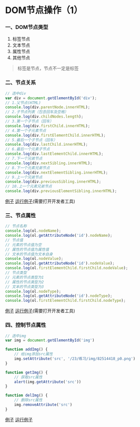 # DOM节点操作（1）
### 一、DOM节点类型
1. 标签节点
2. 文本节点
3. 属性节点
4. 其他节点
> 标签是节点，节点不一定是标签
### 二、节点关系
```js
// 选中div
var div = document.getElementById('div');
// 1.父节点(HTML)
console.log(div.parentNode.innerHTML);
// 2.子节点列表（包含回车及空格）
console.log(div.childNodes.length);
// 3.第一个子节点（回车）
console.log(div.firstChild.innerHTML);
// 4.第一个子元素节点
console.log(div.firstElementChild.innerHTML);
// 5.最后一个子节点（回车）
console.log(div.lastChild.innerHTML);
// 6.最后一个元素子节点
console.log(div.lastElementChild.innerHTML);
// 7.下一个兄弟节点
console.log(div.nextSibling.innerHTML);
// 8.下一个元素兄弟节点
console.log(div.nextElementSibling.innerHTML);
// 9.上一个兄弟节点
console.log(div.previousSibling.innerHTML);
// 10.上一个元素兄弟节点
console.log(div.previousElementSibling.innerHTML);
```
[例子](./练习/1.html) [运行例子](https://homework.zdatek.top/24/练习/1.html)(需要打开开发者工具)
### 三、节点属性
```js
// 节点名称
console.log(ol.nodeName);
console.log(ol.getAttributeNode('id').nodeName);
// 节点值
// 元素的节点值为空
// 属性的节点值为属性值
// 文本的节点值为文本自身
console.log(ol.nodeValue);
console.log(ol.getAttributeNode('id').nodeValue);
console.log(ol.firstElementChild.firstChild.nodeValue);
// 节点类型
// 元素的节点类型为1
// 属性的节点类型为2
// 文本的节点类型为3
console.log(ol.nodeType);
console.log(ol.getAttributeNode('id').nodeType);
console.log(ol.firstElementChild.firstChild.nodeType);
```
[例子](./练习/2.html) [运行例子](https://homework.zdatek.top/24/练习/2.html)(需要打开开发者工具)
### 四、控制节点属性
```js
// 选中img
var img = document.getElementById('img')

function addImg() {
    // 给img添加src属性
    img.setAttribute('src', '/23/练习/img/82514418_p0.png')
}

function getImg() {
    // 获取src属性
    alert(img.getAttribute('src'))
}

function delImg() {
    // 删除src属性
    img.removeAttribute('src')
}
```
[例子](./练习/4.html) [运行例子](https://homework.zdatek.top/24/练习/4.html)
